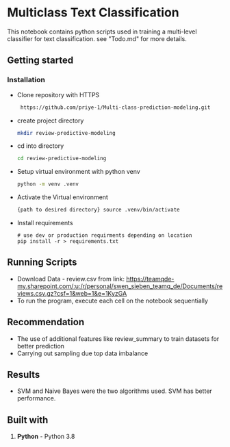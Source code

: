 # Multiclass Text Classification  
This notebook contains python scripts used in training a multi-level classifier for text classification.
see "Todo.md" for more details.

## Getting started   
### Installation

- Clone repository with HTTPS

    ```bash
     https://github.com/priye-1/Multi-class-prediction-modeling.git
    ```
- create project directory
    ```bash
    mkdir review-predictive-modeling
    ```
-  cd into directory
    
    ```bash
    cd review-predictive-modeling
    ```

- Setup virtual environment with  python venv

    ```bash
    python -m venv .venv
    ```
- Activate the Virtual environment
    ```bash
    {path to desired directory} source .venv/bin/activate
    ```

- Install requirements

    ```terminal
    # use dev or production requirments depending on location
    pip install -r > requirements.txt
    ```

## Running Scripts
- Download Data - review.csv from link: https://teamqde-my.sharepoint.com/:u:/r/personal/swen_sieben_teamq_de/Documents/reviews.csv.gz?csf=1&web=1&e=1KyzGA
- To run the program, execute each cell on the notebook sequentially

## Recommendation
- The use of additional features like review_summary to train datasets for better prediction
- Carrying out sampling due top data imbalance

## Results
- SVM and Naive Bayes were the two algorithms used. SVM has better performance.


## Built with

1) **Python** - Python 3.8


